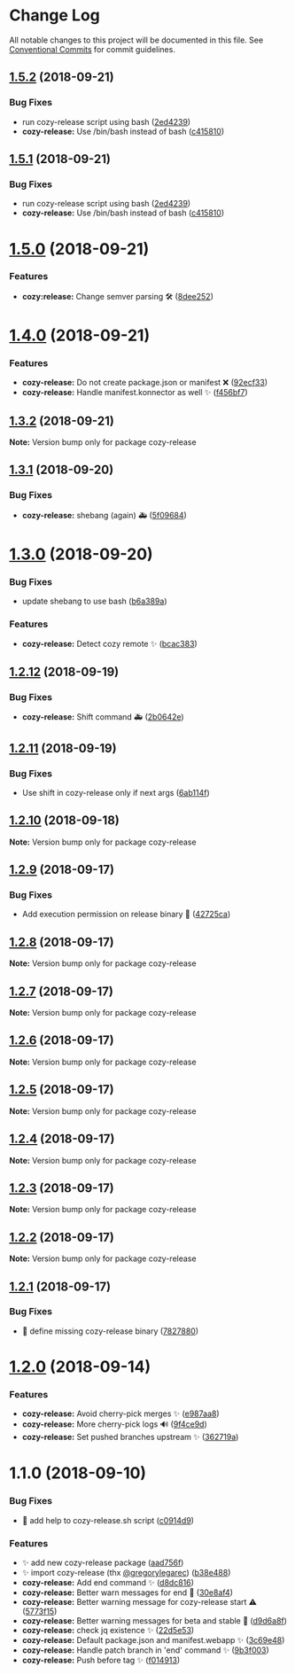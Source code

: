 # Change Log

All notable changes to this project will be documented in this file.
See [Conventional Commits](https://conventionalcommits.org) for commit guidelines.

<a name="1.5.2"></a>
## [1.5.2](https://github.com/cozy/cozy-libs/compare/cozy-release@1.5.0...cozy-release@1.5.2) (2018-09-21)


### Bug Fixes

* run cozy-release script using bash ([2ed4239](https://github.com/cozy/cozy-libs/commit/2ed4239))
* **cozy-release:** Use /bin/bash instead of bash ([c415810](https://github.com/cozy/cozy-libs/commit/c415810))




<a name="1.5.1"></a>
## [1.5.1](https://github.com/cozy/cozy-libs/compare/cozy-release@1.5.0...cozy-release@1.5.1) (2018-09-21)


### Bug Fixes

* run cozy-release script using bash ([2ed4239](https://github.com/cozy/cozy-libs/commit/2ed4239))
* **cozy-release:** Use /bin/bash instead of bash ([c415810](https://github.com/cozy/cozy-libs/commit/c415810))




<a name="1.5.0"></a>
# [1.5.0](https://github.com/cozy/cozy-libs/compare/cozy-release@1.4.0...cozy-release@1.5.0) (2018-09-21)


### Features

* **cozy:release:** Change semver parsing 🛠 ([8dee252](https://github.com/cozy/cozy-libs/commit/8dee252))




<a name="1.4.0"></a>
# [1.4.0](https://github.com/cozy/cozy-libs/compare/cozy-release@1.3.2...cozy-release@1.4.0) (2018-09-21)


### Features

* **cozy-release:** Do not create package.json or manifest ❌ ([92ecf33](https://github.com/cozy/cozy-libs/commit/92ecf33))
* **cozy-release:** Handle manifest.konnector as well ✨ ([f456bf7](https://github.com/cozy/cozy-libs/commit/f456bf7))




<a name="1.3.2"></a>
## [1.3.2](https://github.com/cozy/cozy-libs/compare/cozy-release@1.3.1...cozy-release@1.3.2) (2018-09-21)




**Note:** Version bump only for package cozy-release

<a name="1.3.1"></a>
## [1.3.1](https://github.com/cozy/cozy-libs/compare/cozy-release@1.3.0...cozy-release@1.3.1) (2018-09-20)


### Bug Fixes

* **cozy-release:** shebang (again) 🚑 ([5f09684](https://github.com/cozy/cozy-libs/commit/5f09684))




<a name="1.3.0"></a>
# [1.3.0](https://github.com/cozy/cozy-libs/compare/cozy-release@1.2.12...cozy-release@1.3.0) (2018-09-20)


### Bug Fixes

* update shebang to use bash ([b6a389a](https://github.com/cozy/cozy-libs/commit/b6a389a))


### Features

* **cozy-release:** Detect cozy remote ✨ ([bcac383](https://github.com/cozy/cozy-libs/commit/bcac383))




<a name="1.2.12"></a>
## [1.2.12](https://github.com/cozy/cozy-libs/compare/cozy-release@1.2.11...cozy-release@1.2.12) (2018-09-19)


### Bug Fixes

* **cozy-release:** Shift command 🚑 ([2b0642e](https://github.com/cozy/cozy-libs/commit/2b0642e))




<a name="1.2.11"></a>
## [1.2.11](https://github.com/cozy/cozy-libs/compare/cozy-release@1.2.10...cozy-release@1.2.11) (2018-09-19)


### Bug Fixes

* Use shift in cozy-release only if next args ([6ab114f](https://github.com/cozy/cozy-libs/commit/6ab114f))




<a name="1.2.10"></a>
## [1.2.10](https://github.com/cozy/cozy-libs/compare/cozy-release@1.2.9...cozy-release@1.2.10) (2018-09-18)




**Note:** Version bump only for package cozy-release

<a name="1.2.9"></a>
## [1.2.9](https://github.com/cozy/cozy-libs/compare/cozy-release@1.2.8...cozy-release@1.2.9) (2018-09-17)


### Bug Fixes

* Add execution permission on release binary 🐛 ([42725ca](https://github.com/cozy/cozy-libs/commit/42725ca))




<a name="1.2.8"></a>
## [1.2.8](https://github.com/cozy/cozy-libs/compare/cozy-release@1.2.7...cozy-release@1.2.8) (2018-09-17)




**Note:** Version bump only for package cozy-release

<a name="1.2.7"></a>
## [1.2.7](https://github.com/cozy/cozy-libs/compare/cozy-release@1.2.6...cozy-release@1.2.7) (2018-09-17)




**Note:** Version bump only for package cozy-release

<a name="1.2.6"></a>
## [1.2.6](https://github.com/cozy/cozy-libs/compare/cozy-release@1.2.5...cozy-release@1.2.6) (2018-09-17)




**Note:** Version bump only for package cozy-release

<a name="1.2.5"></a>
## [1.2.5](https://github.com/cozy/cozy-libs/compare/cozy-release@1.2.4...cozy-release@1.2.5) (2018-09-17)




**Note:** Version bump only for package cozy-release

<a name="1.2.4"></a>
## [1.2.4](https://github.com/cozy/cozy-libs/compare/cozy-release@1.2.3...cozy-release@1.2.4) (2018-09-17)




**Note:** Version bump only for package cozy-release

<a name="1.2.3"></a>
## [1.2.3](https://github.com/cozy/cozy-libs/compare/cozy-release@1.2.2...cozy-release@1.2.3) (2018-09-17)




**Note:** Version bump only for package cozy-release

<a name="1.2.2"></a>
## [1.2.2](https://github.com/cozy/cozy-libs/compare/cozy-release@1.2.1...cozy-release@1.2.2) (2018-09-17)




**Note:** Version bump only for package cozy-release

<a name="1.2.1"></a>
## [1.2.1](https://github.com/cozy/cozy-libs/compare/cozy-release@1.2.0...cozy-release@1.2.1) (2018-09-17)


### Bug Fixes

* :bug: define missing cozy-release binary ([7827880](https://github.com/cozy/cozy-libs/commit/7827880))




<a name="1.2.0"></a>
# [1.2.0](https://github.com/cozy/cozy-libs/compare/cozy-release@1.1.0...cozy-release@1.2.0) (2018-09-14)


### Features

* **cozy-release:** Avoid cherry-pick merges ✨ ([e987aa8](https://github.com/cozy/cozy-libs/commit/e987aa8))
* **cozy-release:** More cherry-pick logs 🔊 ([9f4ce9d](https://github.com/cozy/cozy-libs/commit/9f4ce9d))
* **cozy-release:** Set pushed branches upstream ✨ ([362719a](https://github.com/cozy/cozy-libs/commit/362719a))




<a name="1.1.0"></a>
# 1.1.0 (2018-09-10)


### Bug Fixes

* 💅  add help to cozy-release.sh script ([c0914d9](https://github.com/cozy/cozy-libs/commit/c0914d9))


### Features

* ✨  add new cozy-release package ([aad756f](https://github.com/cozy/cozy-libs/commit/aad756f))
* ✨  import cozy-release (thx [@gregorylegarec](https://github.com/gregorylegarec)) ([b38e488](https://github.com/cozy/cozy-libs/commit/b38e488))
* **cozy-release:** Add end command ✨ ([d8dc816](https://github.com/cozy/cozy-libs/commit/d8dc816))
* **cozy-release:** Better warn messages for end 📝 ([30e8af4](https://github.com/cozy/cozy-libs/commit/30e8af4))
* **cozy-release:** Better warning message for cozy-release start ⚠️ ([5773f15](https://github.com/cozy/cozy-libs/commit/5773f15))
* **cozy-release:** Better warning messages for beta and stable 📝 ([d9d6a8f](https://github.com/cozy/cozy-libs/commit/d9d6a8f))
* **cozy-release:** check jq existence ✨ ([22d5e53](https://github.com/cozy/cozy-libs/commit/22d5e53))
* **cozy-release:** Default package.json and manifest.webapp ✨ ([3c69e48](https://github.com/cozy/cozy-libs/commit/3c69e48))
* **cozy-release:** Handle patch branch in 'end' command ✨ ([9b3f003](https://github.com/cozy/cozy-libs/commit/9b3f003))
* **cozy-release:** Push before tag ✨ ([f014913](https://github.com/cozy/cozy-libs/commit/f014913))
